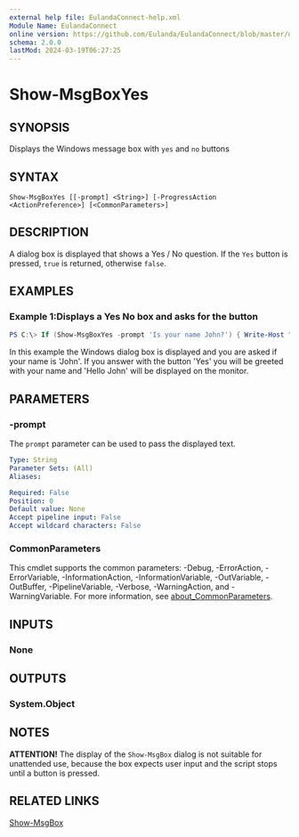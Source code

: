 ```yaml
---
external help file: EulandaConnect-help.xml
Module Name: EulandaConnect
online version: https://github.com/Eulanda/EulandaConnect/blob/master/docs/Show-MsgBoxYes.md
schema: 2.0.0
lastMod: 2024-03-19T06:27:25
---
```


# Show-MsgBoxYes

## SYNOPSIS
Displays the Windows message box with `yes` and `no` buttons

## SYNTAX

```
Show-MsgBoxYes [[-prompt] <String>] [-ProgressAction <ActionPreference>] [<CommonParameters>]
```

## DESCRIPTION
A dialog box is displayed that shows a Yes / No question. If the `Yes` button is pressed, `true` is returned, otherwise `false`.

## EXAMPLES

### Example 1:Displays a Yes No box and asks for the button
```powershell
PS C:\> If (Show-MsgBoxYes -prompt 'Is your name John?') { Write-Host "Hello John"}
```

In this example the Windows dialog box is displayed and you are asked if your name is 'John'. If you answer with the button 'Yes' you will be greeted with your name and 'Hello John' will be displayed on the monitor.

## PARAMETERS

### -prompt
The `prompt` parameter can be used to pass the displayed text.

```yaml
Type: String
Parameter Sets: (All)
Aliases:

Required: False
Position: 0
Default value: None
Accept pipeline input: False
Accept wildcard characters: False
```


### CommonParameters
This cmdlet supports the common parameters: -Debug, -ErrorAction, -ErrorVariable, -InformationAction, -InformationVariable, -OutVariable, -OutBuffer, -PipelineVariable, -Verbose, -WarningAction, and -WarningVariable. For more information, see [about_CommonParameters](http://go.microsoft.com/fwlink/?LinkID=113216).

## INPUTS

### None

## OUTPUTS

### System.Object
## NOTES

**ATTENTION!**
The display of the `Show-MsgBox` dialog is not suitable for unattended use, because the box expects user input and the script stops until a button is pressed.

## RELATED LINKS

[Show-MsgBox](./functions/Show-MsgBox.md)




